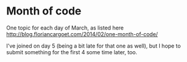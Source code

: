 Month of code
=============

One topic for each day of March, as listed here
http://blog.floriancargoet.com/2014/02/one-month-of-code/

I've joined on day 5 (being a bit late for that one as well), but I hope
to submit something for the first 4 some time later, too.

